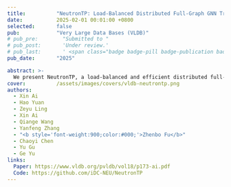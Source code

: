 ```yaml
---
title:          "NeutronTP: Load-Balanced Distributed Full-Graph GNN Training with Tensor Parallelism"
date:           2025-02-01 00:01:00 +0800
selected:       false
pub:            "Very Large Data Bases (VLDB)"
# pub_pre:        "Submitted to "
# pub_post:       'Under review.'
# pub_last:       ' <span class="badge badge-pill badge-publication badge-success">Spotlight</span>'
pub_date:       "2025"

abstract: >-
  We present NeutronTP, a load-balanced and efficient distributed full-graph GNN training system. NeutronTP leverages GNN tensor parallelism for distributed training, which partitions feature rather than graph structures. Compared to GNN data parallelism, NeutronTP eliminates cross-worker vertex dependencies and achieves a balanced workload.
cover:          /assets/images/covers/vldb-neutrontp.png
authors:
  - Xin Ai
  - Hao Yuan
  - Zeyu Ling
  - Xin Ai
  - Qiange Wang
  - Yanfeng Zhang
  - "<b style='font-weight:900;color:#000;'>Zhenbo Fu</b>"
  - Chaoyi Chen
  - Yu Gu
  - Ge Yu
links:
  Paper: https://www.vldb.org/pvldb/vol18/p173-ai.pdf
  Code: https://github.com/iDC-NEU/NeutronTP
---
```





